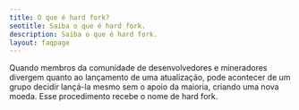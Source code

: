```yaml
---
title: O que é hard fork?
seotitle: Saiba o que é hard fork.
description: Saiba o que é hard fork.
layout: faqpage
---
```

Quando membros da comunidade de desenvolvedores e mineradores divergem quanto ao lançamento de uma atualização, pode acontecer de um grupo decidir lançá-la mesmo sem o apoio da maioria, criando uma nova moeda. Esse procedimento recebe o nome de hard fork. 

